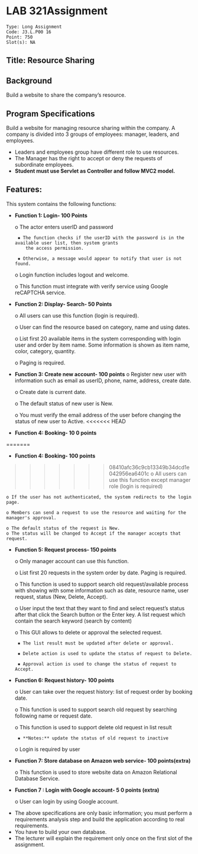 # LAB 321Assignment

```
Type: Long Assignment
Code: J3.L.P00 16
Point: 750
Slot(s): NA
```
## Title: Resource Sharing

## Background

Build a website to share the company’s resource.

## Program Specifications

Build a website for managing resource sharing within the company. A company is divided into 3 groups of employees:
manager, leaders, and employees.

- Leaders and employees group have different role to use resources.
- The Manager has the right to accept or deny the requests of subordinate employees.
- **Student must use Servlet as Controller and follow MVC2 model.**

## Features:

This system contains the following functions:

- **Function 1: Login- 100 Points**

    o The actor enters userID and password

       ▪ The function checks if the userID with the password is in the available user list, then system grants
          the access permission.

       ▪ Otherwise, a message would appear to notify that user is not found.

    o Login function includes logout and welcome.

    o This function must integrate with verify service using Google reCAPTCHA service.

- **Function 2: Display- Search- 50 Points**

    o All users can use this function (login is required).

    o User can find the resource based on category, name and using dates.

    o List first 20 available items in the system corresponding with login user and order by item name. Some
       information is shown as item name, color, category, quantity.

    o Paging is required.
- **Function 3: Create new account- 100 points**
    o Register new user with information such as email as userID, phone, name, address, create date.

    o Create date is current date.

    o The default status of new user is New.

    o You must verify the email address of the user before changing the status of new user to Active.
<<<<<<< HEAD
- **Function 4: Booking- 10 0 points**

=======
- **Function 4: Booking- 100 points**
>>>>>>> 08410afc36c9cb13349b34dcd1e042956ea6401c
    o All users can use this function except manager role (login is required)

    o If the user has not authenticated, the system redirects to the login page.

    o Members can send a request to use the resource and waiting for the manager's approval.


```
o The default status of the request is New.
o The status will be changed to Accept if the manager accepts that request.
```
- **Function 5: Request process- 150 points**

    o Only manager account can use this function.

    o List first 20 requests in the system order by date. Paging is required.

    o This function is used to support search old request/available process with showing with some information
       such as date, resource name, user request, status (New, Delete, Accept).

    o User input the text that they want to find and select request’s status after that click the Search button or
       the Enter key. A list request which contain the search keyword (search by content)

    o This GUI allows to delete or approval the selected request.

       ▪ The list result must be updated after delete or approval.

       ▪ Delete action is used to update the status of request to Delete.

       ▪ Approval action is used to change the status of request to Accept.

- **Function 6: Request history- 100 points**

    o User can take over the request history: list of request order by booking date.

    o This function is used to support search old request by searching following name or request date.

    o This function is used to support delete old request in list result

       ▪ **Notes:** update the status of old request to inactive

    o Login is required by user
- **Function 7: Store database on Amazon web service- 100 points(extra)**

    o This function is used to store website data on Amazon Relational Database Service.
- **Function 7 : Login with Google account- 5 0 points (extra)**

    o User can login by using Google account.

* The above specifications are only basic information; you must perform a requirements analysis step and build the
application according to real requirements.
* You have to build your own database.
* The lecturer will explain the requirement only once on the first slot of the assignment.

